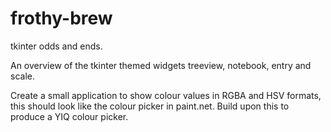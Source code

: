 # frothy-brew
tkinter odds and ends.

An overview of the tkinter themed widgets treeview, notebook, entry and scale.

Create a small application to show colour values in RGBA and HSV formats,
this should look like the colour picker in paint.net. Build upon this 
to produce a YIQ colour picker.
